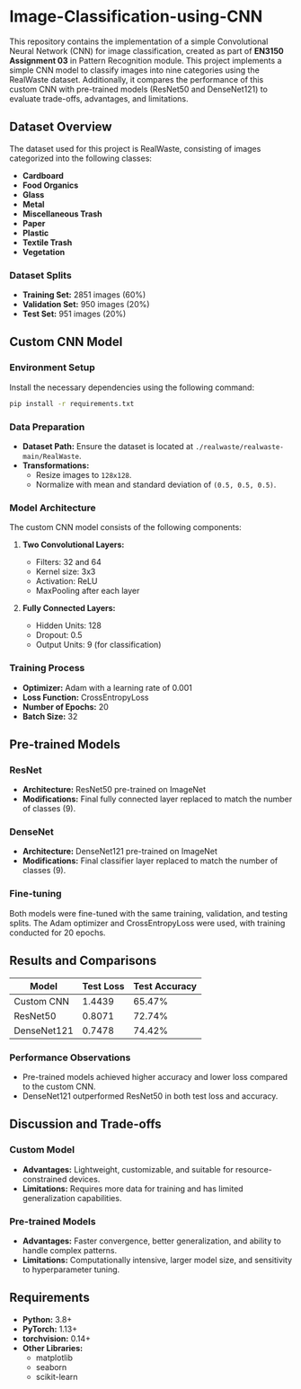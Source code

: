 # Image-Classification-using-CNN


This repository contains the implementation of a simple Convolutional Neural Network (CNN) for image classification, created as part of **EN3150 Assignment 03** in Pattern Recognition module.
This project implements a simple CNN model to classify images into nine categories using the RealWaste dataset. Additionally, it compares the performance of this custom CNN with pre-trained models (ResNet50 and DenseNet121) to evaluate trade-offs, advantages, and limitations.

## Dataset Overview

The dataset used for this project is RealWaste, consisting of images categorized into the following classes:

- **Cardboard**
- **Food Organics**
- **Glass**
- **Metal**
- **Miscellaneous Trash**
- **Paper**
- **Plastic**
- **Textile Trash**
- **Vegetation**

### Dataset Splits

- **Training Set:** 2851 images (60%)
- **Validation Set:** 950 images (20%)
- **Test Set:** 951 images (20%)

## Custom CNN Model

### Environment Setup

Install the necessary dependencies using the following command:

```bash
pip install -r requirements.txt
```

### Data Preparation

- **Dataset Path:** Ensure the dataset is located at `./realwaste/realwaste-main/RealWaste`.
- **Transformations:**
  - Resize images to `128x128`.
  - Normalize with mean and standard deviation of `(0.5, 0.5, 0.5)`.

### Model Architecture

The custom CNN model consists of the following components:

1. **Two Convolutional Layers:**
   - Filters: 32 and 64
   - Kernel size: 3x3
   - Activation: ReLU
   - MaxPooling after each layer

2. **Fully Connected Layers:**
   - Hidden Units: 128
   - Dropout: 0.5
   - Output Units: 9 (for classification)

### Training Process

- **Optimizer:** Adam with a learning rate of 0.001
- **Loss Function:** CrossEntropyLoss
- **Number of Epochs:** 20
- **Batch Size:** 32

## Pre-trained Models

### ResNet

- **Architecture:** ResNet50 pre-trained on ImageNet
- **Modifications:** Final fully connected layer replaced to match the number of classes (9).

### DenseNet

- **Architecture:** DenseNet121 pre-trained on ImageNet
- **Modifications:** Final classifier layer replaced to match the number of classes (9).

### Fine-tuning

Both models were fine-tuned with the same training, validation, and testing splits. The Adam optimizer and CrossEntropyLoss were used, with training conducted for 20 epochs.

## Results and Comparisons

| Model        | Test Loss | Test Accuracy |
|--------------|-----------|---------------|
| Custom CNN   | 1.4439    | 65.47%        |
| ResNet50     | 0.8071    | 72.74%        |
| DenseNet121  | 0.7478    | 74.42%        |

### Performance Observations

- Pre-trained models achieved higher accuracy and lower loss compared to the custom CNN.
- DenseNet121 outperformed ResNet50 in both test loss and accuracy.

## Discussion and Trade-offs

### Custom Model

- **Advantages:** Lightweight, customizable, and suitable for resource-constrained devices.
- **Limitations:** Requires more data for training and has limited generalization capabilities.

### Pre-trained Models

- **Advantages:** Faster convergence, better generalization, and ability to handle complex patterns.
- **Limitations:** Computationally intensive, larger model size, and sensitivity to hyperparameter tuning.

## Requirements

- **Python:** 3.8+
- **PyTorch:** 1.13+
- **torchvision:** 0.14+
- **Other Libraries:**
  - matplotlib
  - seaborn
  - scikit-learn
